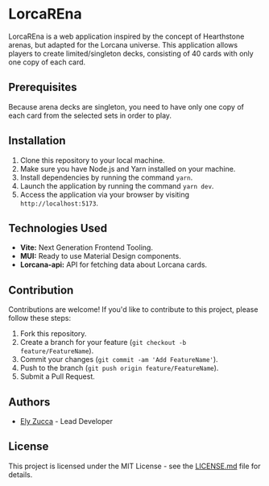 # LorcaREna

LorcaREna is a web application inspired by the concept of Hearthstone arenas, but adapted for the Lorcana universe. This application allows players to create limited/singleton decks, consisting of 40 cards with only one copy of each card.

## Prerequisites

Because arena decks are singleton, you need to have only one copy of each card from the selected sets in order to play.

## Installation

1. Clone this repository to your local machine.
2. Make sure you have Node.js and Yarn installed on your machine.
3. Install dependencies by running the command `yarn`.
4. Launch the application by running the command `yarn dev`.
5. Access the application via your browser by visiting `http://localhost:5173`.

## Technologies Used

- **Vite:** Next Generation Frontend Tooling.
- **MUI:** Ready to use Material Design components.
- **Lorcana-api:** API for fetching data about Lorcana cards.

## Contribution

Contributions are welcome! If you'd like to contribute to this project, please follow these steps:

1. Fork this repository.
2. Create a branch for your feature (`git checkout -b feature/FeatureName`).
3. Commit your changes (`git commit -am 'Add FeatureName'`).
4. Push to the branch (`git push origin feature/FeatureName`).
5. Submit a Pull Request.

## Authors

- [Ely Zucca](https://github.com/zyle87) - Lead Developer

## License

This project is licensed under the MIT License - see the [LICENSE.md](LICENSE.md) file for details.
